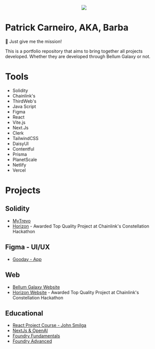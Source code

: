 <p align="center">
  <img src="https://github.com/i3arba/Portfolio/assets/137734653/8e645338-0eab-4e43-95db-a5a5b9374d00">
</p>

# Patrick Carneiro, AKA, Barba
🎯 Just give me the mission! 

This is a portfolio repository that aims to bring together all projects developed. Whether they are developed through Bellum Galaxy or not.

# Tools
- Solidity
- Chainlink's
- ThirdWeb's
- Java Script
- Figma
- React
- Vite.js
- Next.Js
- Clerk
- TailwindCSS
- DaisyUI
- Contentful
- Prisma
- PlanetScale
- Netlify
- Vercel

# Projects
## Solidity
- [MyTrevo](https://github.com/i3arba/raffle-MyTrevo)
- [Horizon](https://github.com/BellumGalaxy/constellation-bg) - Awarded Top Quality Project at Chainlink's Constellation Hackathon

## Figma - UI/UX
- [Gooday - App](https://github.com/i3arba/Gooday---App)

## Web
- [Bellum Galaxy Website](https://github.com/BellumGalaxy/bg-website)
- [Horizon Website](https://github.com/BellumGalaxy/horizon-dapp) - Awarded Top Quality Project at Chainlink's Constellation Hackathon

## Educational
- [React Project Course - John Smilga](https://github.com/i3arba/React-18-Tutorial-and-Projects-Course-2023---John-Smilga)
- [NextJs & OpenAI](https://github.com/i3arba/NextJs-OpenAI)
- [Foundry Fundamentals](https://github.com/i3arba/Collins/tree/main/foundry-f23/foundry-simple-storage-f23)
- [Foundry Advanced](https://github.com/i3arba/PatrickCollins-Advanced-Foundry)

